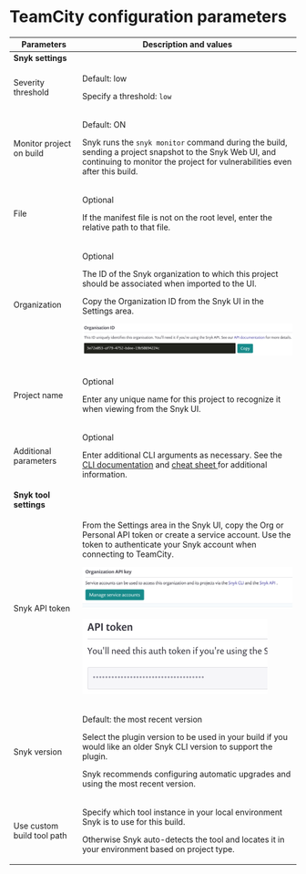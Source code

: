 # TeamCity configuration parameters

| **Parameters**             | **Description and values**                                                                                                                                                                                                                                                                                                                                                                                                                                     |
| -------------------------- | -------------------------------------------------------------------------------------------------------------------------------------------------------------------------------------------------------------------------------------------------------------------------------------------------------------------------------------------------------------------------------------------------------------------------------------------------------------- |
| **Snyk settings**          |                                                                                                                                                                                                                                                                                                                                                                                                                                                                |
| Severity threshold         | <p>Default: low</p><p>Specify a threshold: <code>low</code></p>                                                                                                                                                                                                                                                                                                                                                                                                |
| Monitor project on build   | <p>Default: ON</p><p>Snyk runs the <code>snyk monitor</code> command during the build, sending a project snapshot to the Snyk Web UI, and continuing to monitor the project for vulnerabilities even after this build.</p>                                                                                                                                                                                                                                     |
| File                       | <p>Optional</p><p>If the manifest file is not on the root level, enter the relative path to that file.</p>                                                                                                                                                                                                                                                                                                                                                     |
| Organization               | <p>Optional</p><p>The ID of the Snyk organization to which this project should be associated when imported to the UI.</p><p>Copy the Organization ID from the Snyk UI in the Settings area.</p><p><img src="../../../.gitbook/assets/uuid-dfede20b-acb5-fc08-8d1d-59e8476240a5-en.png" alt="image6.png" data-size="original"></p>                                                                                                                              |
| Project name               | <p>Optional</p><p>Enter any unique name for this project to recognize it when viewing from the Snyk UI.</p>                                                                                                                                                                                                                                                                                                                                                    |
| Additional parameters      | <p>Optional</p><p>Enter additional CLI arguments as necessary. See the <a href="../../../snyk-cli/">CLI documentation</a> and <a href="https://snyk.io/wp-content/uploads/Cheat-Sheet-CLI-1.pdf">cheat sheet </a>for additional information.</p>                                                                                                                                                                                                               |
| **Snyk tool settings**     |                                                                                                                                                                                                                                                                                                                                                                                                                                                                |
| Snyk API token             | <p>From the Settings area in the Snyk UI, copy the Org or Personal API token or create a service account. Use the token to authenticate your Snyk account when connecting to TeamCity.</p><p><img src="../../../.gitbook/assets/uuid-c27d25fc-00a7-f0f4-261c-d0d9f8653d1d-en.png" alt="image7.png" data-size="original"></p><p><img src="../../../.gitbook/assets/uuid-be0e9602-023b-99a4-f08c-eded5ea77dac-en.png" alt="image8.png" data-size="original"></p> |
| Snyk version               | <p>Default: the most recent version</p><p>Select the plugin version to be used in your build if you would like an older Snyk CLI version to support the plugin.</p><p>Snyk recommends configuring automatic upgrades and using the most recent version.</p>                                                                                                                                                                                                    |
| Use custom build tool path | <p>Specify which tool instance in your local environment Snyk is to use for this build.</p><p>Otherwise Snyk auto-detects the tool and locates it in your environment based on project type.</p>                                                                                                                                                                                                                                                               |
